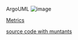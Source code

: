 ArgoUML
![image](https://raw.githubusercontent.com/test4cc/vamos2020/master/featureModel/ArgoUML.JPG)

 [Metrics](https://github.com/test4cc/vamos2020/blob/master/metrics/Zipme.csv)
 
 [source code with muntants](https://github.com/test4cc/vamos2020/tree/master/dataset_with_mutant/zipme)
